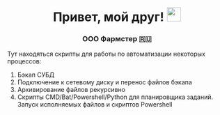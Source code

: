 <h1 align="center">Привет, мой друг!
<img src="https://github.com/blackcater/blackcater/raw/main/images/Hi.gif" height="32"/></h1>
<h3 align="center"> ООО Фармстер 🇷🇺</h3>

<p>Тут находяться скрипты для работы по автоматизации некоторых процессов:</p>
<ol>
<li>Бэкап СУБД</li>
<li>Подключение к сетевому диску и перенос файлов бэкапа</li>
<li>Архивирование файлов рекурсивно</li>
<li>Скрипты CMD/Bat/Powershell/Python для планировщика заданий. Запуск исполняемых файлов и скриптов Powershell</li>
</ol>
